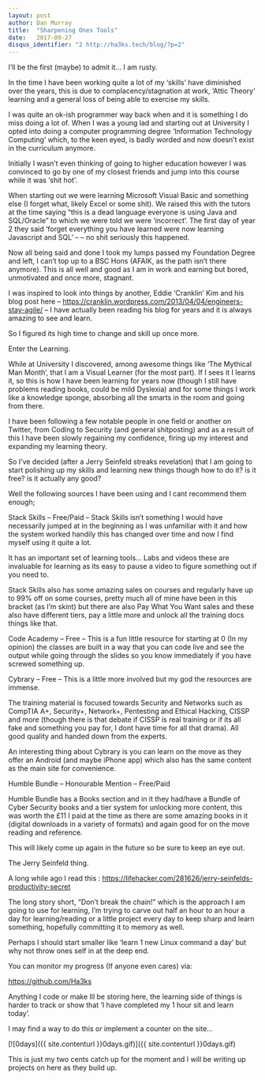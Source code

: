 ```yaml
---
layout: post
author: Dan Murray
title:  "Sharpening Ones Tools"
date:   2017-09-27
disqus_identifier: "2 http://ha3ks.tech/blog/?p=2"
---
```

I’ll be the first (maybe) to admit it… I am rusty.

In the time I have been working quite a lot of my ‘skills’ have diminished over the years, this is due to complacency/stagnation at work, ‘Attic Theory‘ learning and a general loss of being able to exercise my skills.

I was quite an ok-ish programmer way back when and it is something I do miss doing a lot of. When I was a young lad and starting out at University I opted into doing a computer programming degree ‘Information Technology Computing’ which, to the keen eyed, is badly worded and now doesn’t exist in the curriculum anymore.
<!--more-->

Initially I wasn’t even thinking of going to higher education however I was convinced to go by one of my closest friends and jump into this course while it was ‘shit hot’.

When starting out we were learning Microsoft Visual Basic and something else (I forget what, likely Excel or some shit). We raised this with the tutors at the time saying “this is a dead language everyone is using Java and SQL/Oracle” to which we were told we were ‘incorrect’. The first day of year 2 they said ‘forget everything you have learned were now learning Javascript and SQL’ – – no shit seriously this happened.

Now all being said and done I took my lumps passed my Foundation Degree and left, I can’t top up to a BSC Hons (AFAIK, as the path isn’t there anymore). This is all well and good as I am in work and earning but bored, unmotivated and once more, stagnant.

I was inspired to look into things by another, Eddie ‘Cranklin’ Kim and his blog post here – https://cranklin.wordpress.com/2013/04/04/engineers-stay-agile/ – I have actually been reading his blog for years and it is always amazing to see and learn.

So I figured its high time to change and skill up once more.

Enter the Learning.

While at University I discovered, among awesome things like ‘The Mythical Man Month‘, that I am a Visual Learner (for the most part). If I sees it I learns it, so this is how I have been learning for years now (though I still have problems reading books, could be mild Dyslexia) and for some things I work like a knowledge sponge, absorbing all the smarts in the room and going from there.

I have been following a few notable people in one field or another on Twitter, from Coding to Security (and general shitposting) and as a result of this I have been slowly regaining my confidence, firing up my interest and expanding my learning theory.

So I’ve decided (after a Jerry Seinfeld streaks revelation) that I am going to start polishing up my skills and learning new things though how to do it? is it free? is it actually any good?

Well the following sources I have been using and I cant recommend them enough;

Stack Skills – Free/Paid – Stack Skills isn’t something I would have necessarily jumped at in the beginning as I was unfamiliar with it and how the system worked handily this has changed over time and now I find myself using it quite a lot.

It has an important set of learning tools… Labs and videos these are invaluable for learning as its easy to pause a video to figure something out if you need to.

Stack Skills also has some amazing sales on courses and regularly have up to 99% off on some courses, pretty much all of mine have been in this bracket (as I’m skint) but there are also Pay What You Want sales and these also have different tiers, pay a little more and unlock all the training docs things like that.

Code Academy – Free – This is a fun little resource for starting at 0 (In my opinion) the classes are built in a way that you can code live and see the output while going through the slides so you know immediately if you have screwed something up.

Cybrary – Free – This is a little more involved but my god the resources are immense.

The training material is focused towards Security and Networks such as CompTIA A+, Security+, Network+, Pentesting and Ethical Hacking, CISSP and more (though there is that debate if CISSP is real training or if its all fake and something you pay for, I dont have time for all that drama). All good quality and handed down from the experts.

An interesting thing about Cybrary is you can learn on the move as they offer an Android (and maybe iPhone app) which also has the same content as the main site for convenience.

Humble Bundle – Honourable Mention – Free/Paid

Humble Bundle has a Books section and in it they had/have a Bundle of Cyber Security books and a tier system for unlocking more content, this was worth the £11 I paid at the time as there are some amazing books in it (digital downloads in a variety of formats) and again good for on the move reading and reference.

This will likely come up again in the future so be sure to keep an eye out.

The Jerry Seinfeld thing.

A long while ago I read this : https://lifehacker.com/281626/jerry-seinfelds-productivity-secret

The long story short, “Don’t break the chain!” which is the approach I am going to use for learning, I’m trying to carve out half an hour to an hour a day for learning/reading or a little project every day to keep sharp and learn something, hopefully committing it to memory as well.

Perhaps I should start smaller like ‘learn 1 new Linux command a day’ but why not throw ones self in at the deep end.

You can monitor my progress (If anyone even cares) via:

https://github.com/Ha3ks

Anything I code or make Ill be storing here, the learning side of things is harder to track or show that ‘I have completed my 1 hour sit and learn today’.

I may find a way to do this or implement a counter on the site…

[![0days]({{ site.contenturl }}0days.gif)]({{ site.contenturl }}0days.gif)

This is just my two cents catch up for the moment and I will be writing up projects on here as they build up.